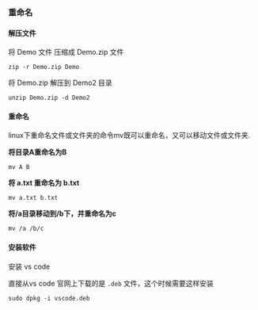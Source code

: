 ### 重命名

#### 解压文件

将 Demo 文件 压缩成 Demo.zip 文件

```Linux
zip -r Demo.zip Demo
```
将 Demo.zip 解压到 Demo2 目录

```Linux
unzip Demo.zip -d Demo2 
```
#### 重命名
linux下重命名文件或文件夹的命令mv既可以重命名，又可以移动文件或文件夹.

**将目录A重命名为B**

```Linux
mv A B
```
**将 a.txt 重命名为 b.txt**

```Linux
mv a.txt b.txt
```

**将/a目录移动到/b下，并重命名为c**

```Linux
mv /a /b/c
```

#### **安装软件**

安装 vs code

直接从vs code 官网上下载的是 `.deb` 文件，这个时候需要这样安装

```shell
sudo dpkg -i vscode.deb
```





